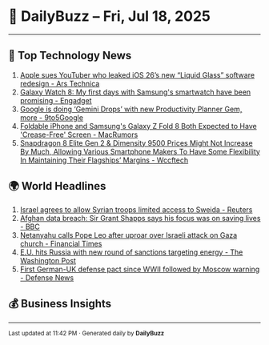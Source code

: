 # 📰 DailyBuzz – Fri, Jul 18, 2025

---
## 🚀 Top Technology News

1. [Apple sues YouTuber who leaked iOS 26’s new “Liquid Glass” software redesign - Ars Technica](https://news.google.com/rss/articles/CBMitAFBVV95cUxOVWU2Tkotb0RZWjd5bUpOeXRPNTY5Y2JjdnUzMWg0d01ETWxGWUFXNVRSNzdFRUZqSk5CVDZKY1JJdUVGcURLTDRtVWJobDh1WG9tUzVRU1RtMFBZRXpUTlVucWtMSDVKVHB5M3B6VUNZUEhKSEJjZENqd0QtUDJaUG01eXhKR085aFc0ZjlZSzk0N3hveTNVaWgxeFJkcDdLUHVQQ2pTc0tzVmF1aG9NTGI2S2Q?oc=5)
2. [Galaxy Watch 8: My first days with Samsung's smartwatch have been promising - Engadget](https://news.google.com/rss/articles/CBMiwAFBVV95cUxNR1pPNXFxc1YyRTNkNHF1anNvc29FbTdKVXN3UTN1dU92dlVTZ0Y0LWFlWkFjbHFJcElqTmkwNWFzYWJENFZMWkFZeEtob3R1VS1PYW0xWk9uRTZRYm9BdGpqZmJsMTJ4X3Q1Qk03U0RBNjFwM2UxbnJ4NnJxN3BtRkwyeGlsR0NHU2NYQWhPdHlIMkpQcUc5SlY4VDN2Smg0emtpQ1AxVi1SS0s0SXZGVnB5cGxfSV9pTDI2TEItLXg?oc=5)
3. [Google is doing ‘Gemini Drops’ with new Productivity Planner Gem, more - 9to5Google](https://news.google.com/rss/articles/CBMiYkFVX3lxTE9xWHM4YUtLNEttWV9ZaDFPLXJOOFRYLUs3N3dXQ09NNnltTVNSZWRsWEo1YndFdlFobGh4bzVyUGI2RmtZalNBQTNXc1RpX0ZVMzZodnMyaW9Sal9HY0hvTGxn?oc=5)
4. [Foldable iPhone and Samsung's Galaxy Z Fold 8 Both Expected to Have 'Crease-Free' Screen - MacRumors](https://news.google.com/rss/articles/CBMiiAFBVV95cUxNMkNOdWVRbFZYdDlidXI1NFFwNDcxMDRJYkxQQk84UVVkaWpNeW1DUWl2UjltaTZxY2hDTHlHYWE3MlI2OGdZbWl2Qk11Tk1oZ19BcGFQLUdiNGF0WWhlbHREVUh4cHJxQjJrR1VhR0RPZFdpQk0zQmRBOXFkQWtsNmFObDBBdTB1?oc=5)
5. [Snapdragon 8 Elite Gen 2 & Dimensity 9500 Prices Might Not Increase By Much, Allowing Various Smartphone Makers To Have Some Flexibility In Maintaining Their Flagships’ Margins - Wccftech](https://news.google.com/rss/articles/CBMipwFBVV95cUxOQ0NPdDhlaU5hV1RBNlpPd21MOFFHQ01oN0hkR05uNVp2N1ZreVNSTkxNSldBTnMzN09zSlk4aVVaN2YwUkF0OEpNekZWWjFvLVRtOThCSEtNVWg0ZUt6TnZrbGcwdHh0OE1uWHEwZF9BbnhNLVdsemd2cVRCeE5jMm9PcVRqMUFENWFuSGtCX2NDWHZVUGNrWk5mLVd5VUtTeUJ2N2RTUdIBrAFBVV95cUxNVTctaEhjaUhwY2dsdUdJelBmYVdzWEhqX3FrV3JnWjJMOHoxaHBBcmFQRThQUEk2TnpnQjBNRkdxRE93bTNKTjBLdzM1TExoZzAyeUZCSEV3eklGU1JieXF2ZmJGeURBSlFiNnZLT25NZHNCay01RzdZaUViNmZXU0dRUlc1Uks1TE5VRW5DMWp1UG5OeXNRSTl0bVNuR3ZRX0M4bDNVMTB5SUV2?oc=5)

## 🌍 World Headlines

1. [Israel agrees to allow Syrian troops limited access to Sweida - Reuters](https://news.google.com/rss/articles/CBMirgFBVV95cUxNOUxyVGpsLVFNaDRxbXFJcGloNWc1ZlJhTGEySTdCa3ozX2xMakgzbm00bUh2U3ZNXzVpWU4yd3VUd283QWVhamxfQTY0bHE4Uzd6ZGFSdzNpQjZRVkRhWWtxcWxLV0ROa3NKcVlhUjFNZ2ZvREJLdUhZdEhjT05nS2JmeXVsd05INjN5R3NJUmRlSWNZQ3hhaEFtcnlPNVc2QVg2c3NXWFJlU2JkX1E?oc=5)
2. [Afghan data breach: Sir Grant Shapps says his focus was on saving lives - BBC](https://news.google.com/rss/articles/CBMiWkFVX3lxTFB6YWFWWi02Q2FoMF9GbWhkdVpxeEtiRTZnaXhCV1B4ZlRDR3JlYTZIZy1VSmdRb0YzSWhPenMwRFd0X09fTFlnb0ZueUZSZ2xDR01ySHFVNWNPd9IBX0FVX3lxTFBpVWRVM3dudWt3RXFJcUdheFN2WHF1NGxCWVBJUmlMX3JlaEJLcjhXVGZXTzByTUZ3c1FIZzlmcVdtdUNLRGgyMDFGRXotbDN0NkF5bXNCdHBvaGFwOFhr?oc=5)
3. [Netanyahu calls Pope Leo after uproar over Israeli attack on Gaza church - Financial Times](https://news.google.com/rss/articles/CBMicEFVX3lxTE5CT3hENEZDZ1E5UGU1dzB0N3FkVVJNMGkxcXFrVmRZTVR5R3h5V0lrel9vaHFOc0VTNWJ1QTVVQl9VUFBBYWxrYlFqV0p2WmlJMFZLV1lJYk52Zmd5RFRsbTEyTGxkWnFQdk5YeTFMNGo?oc=5)
4. [E.U. hits Russia with new round of sanctions targeting energy - The Washington Post](https://news.google.com/rss/articles/CBMimgFBVV95cUxNdjRQbm1NTmJ5LUdELUtCSktBZWVyalVKSWFVNzFFWXdFcU5RSHVQdGJmOExGcmw4SlN4djJWTURsZmIxR0NRUTNGdVM3eXNyREdidnRKMVVjNm5ULWc3OUM3WGxLUlptOUVnNl9lUTluU2RYNEZlYU5ySDJZc2R0MnJSeVNNek5QYWhYX2hWVWh1eE92c0NsU1hR?oc=5)
5. [First German-UK defense pact since WWII followed by Moscow warning - Defense News](https://news.google.com/rss/articles/CBMivAFBVV95cUxQTWJKRm9OeUc5Tm5EQlRYYW54N3hsNHN6ZXFCOE8xd1V0Ri0tMWZHdmdoakFUV1ZlVGVoeDZrYUg2QnZfZDBKdThVVnVoR296WU1rYVo1UmttZEtEMm5GWlc5MXF2MG1oSUhVbGFRY015UGxhcVJObll0dWJWeGxyWkxQWFgxMld5U1dfczNxWVZGamhBRVNWS0c1bXhRODBnTEd5NHV1ZDdDak5KX0M5ejVxX1RZd29TMndpZA?oc=5)

## 💰 Business Insights


---

<sub>Last updated at 11:42 PM · Generated daily by **DailyBuzz**</sub>
